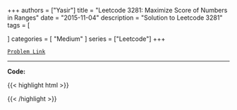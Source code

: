 
+++
authors = ["Yasir"]
title = "Leetcode 3281: Maximize Score of Numbers in Ranges"
date = "2015-11-04"
description = "Solution to Leetcode 3281"
tags = [
    
]
categories = [
    "Medium"
]
series = ["Leetcode"]
+++



[`Problem Link`](https://leetcode.com/problems/maximize-score-of-numbers-in-ranges/description/)

---

**Code:**

{{< highlight html >}}

{{< /highlight >}}

